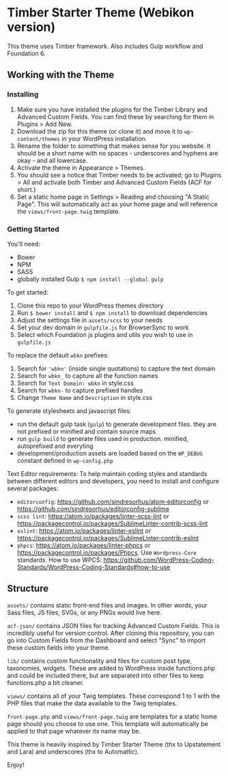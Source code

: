 # Timber Starter Theme (Webikon version)

This theme uses Timber framework.
Also includes Gulp workflow and Foundation 6.


## Working with the Theme

### Installing

1. Make sure you have installed the plugins for the Timber Library and Advanced Custom Fields. You can find these by searching for them in Plugins > Add New.
2. Download the zip for this theme (or clone it) and move it to `wp-content/themes` in your WordPress installation.
3. Rename the folder to something that makes sense for you website. It should be a short name with no spaces - underscores and hyphens are okay - and all lowercase.
4. Activate the theme in Appearance >  Themes.
5. You should see a notice that Timber needs to be activated; go to Plugins > All and activate both Timber and Advanced Custom Fields (ACF for short.)
6. Set a static home page in Settings > Reading and choosing "A Static Page". This will automatically act as your home page and will reference the `views/front-page.twig` template.

### Getting Started

You'll need:

 - Bower
 - NPM
 - SASS
 - globally installed Gulp `$ npm install --global gulp`

To get started:

1. Clone this repo to your WordPress themes directory
2. Run `$ bower install` and `$ npm install` to download dependencies
3. Adjust the settings file in `assets/scss` to your needs
4. Set your dev domain in `gulpfile.js` for BrowserSync to work
5. Select which Foundation js plugins and utils you wish to use in `gulpfile.js`

To replace the default `wbkn` prefixes:

1. Search for `'wbkn'` (inside single quotations) to capture the text domain
2. Search for `wbkn_` to capture all the function names
3. Search for `Text Domain: wbkn` in style.css
4. Search for `wbkn-` to capture prefixed handles
6. Change `Theme Name` and `Description` in style.css

To generate stylesheets and javascript files:

 - run the default gulp task (`gulp`) to generate development files. they are not prefixed or minified and contain source maps
 - run `gulp build` to generate files used in production. minified, autoprefixed and everyting
 - development/production assets are loaded based on the `WP_DEBUG` constant defined in `wp-config.php`

 Text Editor requirements:
 To help maintain coding styles and standards between different editors and developers, you need to
 install and configure several packages:

 - `editorconfig`: https://github.com/sindresorhus/atom-editorconfig or https://github.com/sindresorhus/editorconfig-sublime
 - `scss lint`: https://atom.io/packages/linter-scss-lint or https://packagecontrol.io/packages/SublimeLinter-contrib-scss-lint
 - `eslint`: https://atom.io/packages/linter-eslint or https://packagecontrol.io/packages/SublimeLinter-contrib-eslint
 - `phpcs`: https://atom.io/packages/linter-phpcs or https://packagecontrol.io/packages/Phpcs. Use `Wordpress-Core` standards. How to use WPCS: https://github.com/WordPress-Coding-Standards/WordPress-Coding-Standards#how-to-use

## Structure

 `assets/` contains static front-end files and images. In other words, your Sass files, JS files, SVGs, or any PNGs would live here.

 `acf-json/` contains JSON files for tracking Advanced Custom Fields. This is incredibly useful for version control. After cloning this repository, you can go into Custom Fields from the Dashboard and select "Sync" to import these custom fields into your theme.

 `lib/` contains custom functionality and files for custom post type, taxonomies, widgets. These are added to WordPress inside functions.php and could be included there, but are separated into other files to keep functions.php a bit cleaner.

 `views/` contains all of your Twig templates. These correspond 1 to 1 with the PHP files that make the data available to the Twig templates.

 `front-page.php` and `views/front-page.twig` are templates for a static home page should you choose to use one. This template will automatically be applied to that page whatever its name may be.


This theme is heavily inspired by Timber Starter Theme (thx to Upstatement and Lara) and underscores (thx to Automattic).

Enjoy!
